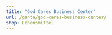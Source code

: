 ```yaml
---
title: "God Cares Business Center"
url: /ganta/god-cares-business-center/
shop: Lebensmittel
---
```

